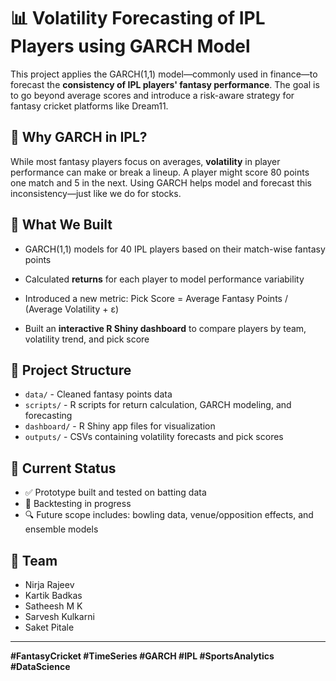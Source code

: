 # 📊 Volatility Forecasting of IPL Players using GARCH Model

This project applies the GARCH(1,1) model—commonly used in finance—to forecast the **consistency of IPL players' fantasy performance**. The goal is to go beyond average scores and introduce a risk-aware strategy for fantasy cricket platforms like Dream11.

## 🏏 Why GARCH in IPL?

While most fantasy players focus on averages, **volatility** in player performance can make or break a lineup. A player might score 80 points one match and 5 in the next. Using GARCH helps model and forecast this inconsistency—just like we do for stocks.

## 🔧 What We Built

- GARCH(1,1) models for 40 IPL players based on their match-wise fantasy points  
- Calculated **returns** for each player to model performance variability  
- Introduced a new metric:
Pick Score = Average Fantasy Points / (Average Volatility + ε)

- Built an **interactive R Shiny dashboard** to compare players by team, volatility trend, and pick score

## 📁 Project Structure

- `data/` - Cleaned fantasy points data  
- `scripts/` - R scripts for return calculation, GARCH modeling, and forecasting  
- `dashboard/` - R Shiny app files for visualization  
- `outputs/` - CSVs containing volatility forecasts and pick scores  

## 🚧 Current Status

- ✅ Prototype built and tested on batting data  
- 🧪 Backtesting in progress  
- 🔍 Future scope includes: bowling data, venue/opposition effects, and ensemble models

## 👥 Team

- Nirja Rajeev  
- Kartik Badkas  
- Satheesh M K  
- Sarvesh Kulkarni  
- Saket Pitale

---

**#FantasyCricket #TimeSeries #GARCH #IPL #SportsAnalytics #DataScience**
